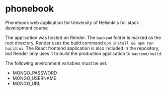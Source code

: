 # phonebook

Phonebook web application for University of Helsinki's full stack development course

The application was hosted on Render. The `backend` folder is marked as the root directory. Render uses the build command `npm install && npm run build:ui`. The React frontend application is also included in the repository, but Render only uses it to build the production application to `backend/build`.

The following environment variables must be set:
- MONGO_PASSWORD
- MONGO_USERNAME
- MONGO_URL
